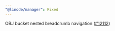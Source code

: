 ```yaml
---
"@linode/manager": Fixed
---
```


OBJ bucket nested breadcrumb navigation ([#12112](https://github.com/linode/manager/pull/12112))

